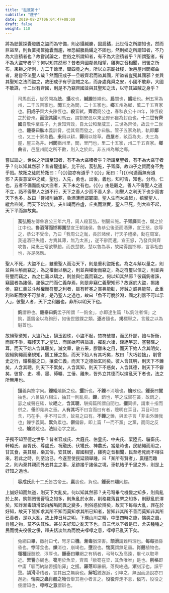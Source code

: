 ```yaml
---
title: "胠篋第十"
subtitle: "莊子"
date: 2019-08-27T06:04:47+08:00
draft: false
weight: 110
---
```




將為胠篋探囊發匱之盜而為守備，則必攝緘縢，固扃鐍，此世俗之所謂知也，然而巨盜至，則負匱揭篋擔囊而趨，唯恐緘縢扃鐍之不固也，然則鄉之所謂知者，不乃為大盜積者也？故嘗試論之，世俗之所謂知者，有不為大盜積者乎？所謂聖者，有不為大盜守者乎？何以知其然邪？昔者齊國鄰邑相望，雞狗之音相聞，罔罟之所布，耒耨之所刺，方二千餘里，闔四竟之內，所以立宗廟社稷，治邑屋州閭鄉曲者，曷嘗不法聖人哉？然而田成子一旦殺齊君而盜其國，所盜者豈獨其國邪？並與其聖知之法而盜之，故田成子有乎盜賊之名，而身處堯舜之安，小國不敢非，大國不敢誅，十二世有齊國，則是不乃竊齊國並與其聖知之法，以守其盜賊之身乎？

> 司馬彪云，從旁開為**胠**。**攝**收也，**緘縢**皆繩也。**扃**關也，**鐍**紐也。**州**五黨為州，二千五百家也。**閭**五比為閭，二十五家也。**鄉**五州為鄉，萬二千五百家也。**田成子**齊大夫陳恆也。**殺**音弑。**齊君**簡公也，春秋哀公十四年，陳恆殺之於舒州。**而盜其國**司馬云，謂割安邑以東至郎邪自為封邑也。**十二世有齊國**自敬仲至莊子，九世知齊政，自太公和至威王，三世為齊侯，故云十二世也。<strong class="text-success">鍾泰曰</strong>**胠**本義訓脅，從其脅而發之，亦曰胠。管子五家為軌，軌即**鄰**也，又三十家為**邑**。**耒**用以耕，**耨**用以除草。**邑屋**者，畝百為夫，夫三為屋，屋三為井。**州閭**猶州里，閭，里門也，里二十五家，州二千五百家。**鄉曲**者，邑屋州閭之所不數，則入之於此，非五州為鄉之鄉。



嘗試論之，世俗之所謂至知者，有不為大盜積者乎？所謂至聖者，有不為大盜守者乎？何以知其然邪？昔者龍逢斬，比干剖，萇弘胣，子胥靡，故四子之賢而身不免乎戮。故跖之徒問於跖曰：「{{<span secondary>}}盜亦有道乎？{{</span>}}」跖曰：「{{<span secondary>}}何適而無有道邪？夫妄意室中之藏，聖也，入先，勇也，出後，義也，知可否，知也，分均，仁也，五者不備而能成大盜者，天下未之有也。{{</span>}}」由是觀之，善人不得聖人之道不立，跖不得聖人之道不行，天下之善人少而不善人多，則聖人之利天下也少而害天下也多，故曰「脣竭則齒寒，魯酒薄而邯鄲圍，聖人生而大盜起」，掊擊聖人，縱舍盜賊，而天下始治矣。夫川竭而谷虛，丘夷而淵實，聖人已死，則大盜不起，天下平而無故矣。

> **萇弘胣**左傳魯哀公三年六月，周人殺萇弘，刳腸曰胣。**子胥靡**縻也，爛之於江中也。**魯酒薄而邯鄲圍**楚宣王朝諸侯，魯恭公後至而酒薄，宣王怒，欲辱之，恭公不受命，乃曰「我周公之胤，長於諸侯，行天子禮樂，勳在周室，我送酒已失禮，方責其薄，無乃太甚」，遂不辭而還，宣王怒，乃發兵與齊攻魯，梁惠王常欲擊趙，而畏楚救，楚以魯為事，故梁得圍邯鄲，言事相由也，亦是感應。



聖人不死，大盜不止，雖重聖人而治天下，則是重利盜跖也，為之斗斛以量之，則並與斗斛而竊之，為之權衡以稱之，則並與權衡而竊之，為之符璽以信之，則並與符璽而竊之，為之仁義以矯之，則並與仁義而竊之。何以知其然邪？彼竊鉤者誅，竊國者為諸侯，諸侯之門而仁義存焉，則是非竊仁義聖知邪？故逐於大盜，揭諸侯，竊仁義並斗斛權衡符璽之利者，雖有軒冕之賞弗能勸，斧鉞之威弗能禁，此重利盜跖而使不可禁者，是乃聖人之過也，故曰「魚不可脫於淵，國之利器不可以示人」，彼聖人者，天下之利器也，非所以明天下也。

> **鉤**謂帶也。<strong class="text-success">鍾泰曰</strong>**鉤**孟子所謂「一鉤金」，亦即達生篇「以鉤注者憚」之鉤，蓋鑄金以為鉤形，如後世銀錁之類。**逐**者隨也，**揭**標舉之，言戴之以為魁首也。



故絕聖棄知，大盜乃止，擿玉毀珠，小盜不起，焚符破璽，而民朴鄙，掊斗折衡，而民不爭，殫殘天下之聖法，而民始可與論議，擢亂六律，鑠絕竽瑟，塞瞽曠之耳，而天下始人含其聰矣，滅文章，散五采，膠離朱之目，而天下始人含其明矣，毀絕鉤繩而棄規矩，攦工倕之指，而天下始人有其巧矣，故曰「大巧若拙」，削曾史之行，鉗楊墨之口，攘棄仁義，而天下之德始玄同矣。彼人含其明，則天下不鑠矣，人含其聰，則天下不累矣，人含其知，則天下不惑矣，人含其德，則天下不僻矣，彼曾、史、楊、墨、師曠、工倕、離朱，皆外立其德而以爚亂天下者也，法之所無用也。

> **擿**義與擲字同。**鑠絕**燒斷之也。**攦**折也。**不鑠**不消壞也。**爚**散也。<strong class="text-success">鍾泰曰</strong>**擢**抽也，六呂隔八相生，抽其一則亂矣。**鑠**，銷也，竽之成聲在簧，故銷之，瑟之成聲在絃，故**絕**之，**含其聰**，駢拇篇所謂自聞也。**攦**同㯕，謂束十指而併之。**倕**即堯典之垂。**人有其巧**不曰含而曰有者，聰明在耳目，耳目可曰含，巧在手，手不可曰含，故易之曰有。**不鑠**之鑠，與孟子言「非由外鑠我也」鑠字義同。**累**負累也。**僻**偏僻，即上篇「一而不黨」之黨，而同之反也。**爚**猶炫也。**法**疑治字之訛。



子獨不知至德之世乎？昔者容成氏、大庭氏、伯皇氏、中央氏、栗陸氏、驪畜氏、軒轅氏、赫胥氏、尊盧氏、祝融氏、伏犧氏、神農氏，當是時也，民結繩而用之，甘其食，美其服，樂其俗，安其居，鄰國相望，雞狗之音相聞，民至老死而不相往來，若此之時，則至治已。今遂至使民延頸舉踵，曰「某所有賢者」，贏糧而趣之，則內棄其親而外去其主之事，足跡接乎諸侯之境，車軌結乎千里之外，則是上好知之過也。

> **容成氏**此十二氏皆古帝王。**贏**裹也，負也。<strong class="text-success">鍾泰曰</strong>**趣**同趨。



上誠好知而無道，則天下大亂矣。何以知其然邪？夫弓弩畢弋機變之知多，則鳥亂於上矣，鉤餌罔罟罾笱之知多，則魚亂於水矣，削格羅落罝罘之知多，則獸亂於澤矣，知詐漸毒頡滑堅白解垢同異之變多，則俗惑於辯矣，故天下每每大亂，罪在於好知，故天下皆知求其所不知而莫知求其所已知者，皆知非其所不善而莫知非其所已善者，是以大亂，故上悖日月之明，下爍山川之精，中墮四時之施，惴耎之蟲，肖翹之物，莫不失其性。甚矣夫好知之亂天下也，自三代以下者是已，舍夫種種之民而悅夫役役之佞，釋夫恬淡無為而悅夫啍啍之意，啍啍已亂天下矣。

> 兔網曰**畢**，繳射曰**弋**，弩牙曰**機**。**漸毒**猶深害。**頡滑**謂難料理也。**每每**猶昏昏也。**悖**薄食也。**爍**消也，崩竭也。**墮**毀也。**惴耎**謂無足蟲。**肖翹**植物也。**種種**謹慤貌，淳厚也。<strong class="text-success">鍾泰曰</strong>**畢**網之有柄者，弓弩以及高遠，畢弋以取卑近。**罟罾**亦網也。**笱**用於魚梁，齊風「敝笱在梁，其魚唯唯」是也。**削格**即中庸「驅而納諸罟擭陷穽」之擭。**羅落**即羅網，落與絡通。**漸**刻深也，讀平聲。**頡滑**滑稽者，言其出之無窮也。**解垢**猶邂逅，引申之，無因而造說亦曰邂逅。**惴耎之蟲肖翹之物**皆舉其極小者言之。**役役**奔走不息，**佞**巧，役役之佞謂知也，**啍啍之意**謂辯也。